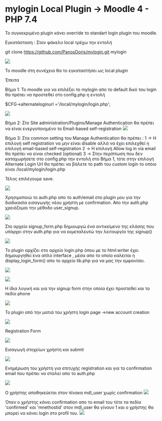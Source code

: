 # mylogin Local Plugin -> Moodle 4 - PHP 7.4
Το συγκεκριμένο plugin κάνει override το standart login plugin του moodle.

Εγκατάσταση :
Στον φάκελο local τρέχω την εντολή 

git clone https://github.com/PanosDoris/mylogin.git mylogin

![](images/0.png)

To moodle στη συνέχεια θα το εγκαταστήσει ως local plugin


Έπειτα

Βήμα 1:
Το moodle για να επιλέξει το mylogin απο το default δικό του login θα πρέπει να προστεθεί 
στο config.php η εντολή

$CFG->alternateloginurl ='/local/mylogin/login.php';

![](images/1.png)

Βήμα 2:
Στο Site administration/Plugins/Manage Authentication θα πρέπει να είναι 
ενεργοποιημένο το  Email-based self-registration
![](images/2.png)

Βήμα 3:
Στα common setting του Manage Authentication
θα πρέπει : 
1 -> Η επιλογή self registration να μην είναι disable αλλά να έχει επιλεχθεί η επιλογή email-based self-registration
2 -> Η επιλογή Allow log in via email θα πρέπει να είναι checked
(optional) 3 -> Στην περίπτωση που δεν καταχωρήσετε στο config.php την εντολή στο Βήμα 1, 
τότε στην επιλογή Alternate Login Url θα πρέπει να βάλετε το path του custom login το οπόιο είναι /local/mylogin/login.php

Τέλος επιλέγουμε save.

![](images/3.png)

Χρησιμοποιώ το auth.php απο το auth/email στο plugin μου για την διαδικασία εισαγωγής νέου χρήστη με confirmation.
Απο την auth.php χρειάζομαι την μέθοδο user_signup.

![](images/4.png)

Στο αρχείο signup_form.php δημιουργώ ένα αντικείμενο της κλάσης που υπάρχει στην auth.php για να εκμεταλευτώ την λειτουργία της signup()

![](images/5.png)

To plugin αρχίζει στo αρχείο login.php όπου με το html:writer έχει δημουργηθεί ένα απλό interface , μέσα απο το οποίο καλέιται η display_login_form()
απο το αρχείο lib.php για να μας την εμφανίσει.

![](images/6.png)

![](images/7.png)

Η ίδια λογική και για την signup form στην οποία έχει προστεθεί και το πεδίο phone

![](images/8.png)


Το plugin από την ματιά του χρήστη
login page ->new account creation

![](images/9.png)

Registration Form

![](images/10.png)

Εισαγωγή στοχείων χρήστη και submit

![](images/11.png)

Ενημέρωση του χρήστη για επιτυχής registration και για το confirmation email που πρέπει να σταλεί απο το auth.php

![](images/12.png)

Ο χρήστης αποθηκεύεται στον πίνακα mdl_user χωρίς confirmation
![](images/13.png)

Όταν ο χρήστης κάνει confirmation απο το email του τότε τα πεδία 'confirmed' και 'mnethostid' στον mdl_user θα γίνουν 1 και ο χρήστης θα μπορεί
να κάνει login στο profil του.
![](images/14.png)






